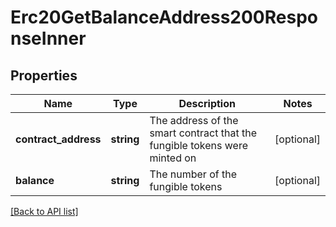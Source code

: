 # Erc20GetBalanceAddress200ResponseInner

## Properties

Name | Type | Description | Notes
------------ | ------------- | ------------- | -------------
**contract_address** | **string** | The address of the smart contract that the fungible tokens were minted on | [optional]
**balance** | **string** | The number of the fungible tokens | [optional]

[[Back to API list]](../../README.md#api-endpoints)
